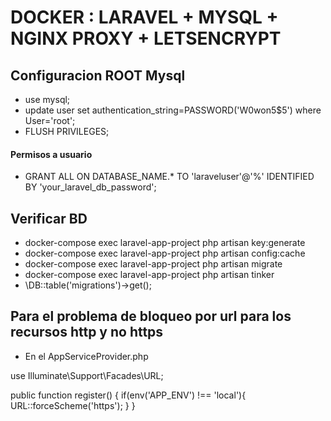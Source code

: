 # DOCKER : LARAVEL + MYSQL + NGINX PROXY + LETSENCRYPT



## Configuracion ROOT Mysql

- use mysql;
- update user set authentication_string=PASSWORD('W0won5$5')  where User='root';
- FLUSH PRIVILEGES;

#### Permisos a usuario
- GRANT ALL ON DATABASE_NAME.* TO 'laraveluser'@'%' IDENTIFIED BY 'your_laravel_db_password';


## Verificar BD

- docker-compose exec laravel-app-project php artisan key:generate
- docker-compose exec laravel-app-project php artisan config:cache
- docker-compose exec laravel-app-project php artisan migrate
- docker-compose exec laravel-app-project php artisan tinker
- \DB::table('migrations')->get();


## Para el problema de bloqueo por url para los recursos http y no https

- En el AppServiceProvider.php

use Illuminate\Support\Facades\URL;

public function register()
    {
        if(env('APP_ENV') !== 'local'){
            URL::forceScheme('https');
        }
    }
